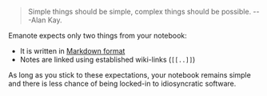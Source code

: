 > Simple things should be simple, complex things should be possible. ---Alan Kay.

Emanote expects only two things from your notebook:

- It is written in [Markdown format](https://commonmark.org/)
- Notes are linked using established wiki-links (`[[..]]`)

As long as you stick to these expectations, your notebook remains simple and there is less chance of being locked-in to idiosyncratic software.
